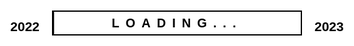 <!-- 

Welcome to GDB Online.
GDB online is an online compiler and debugger tool for C, C++, Python, Java, PHP, Ruby, Perl,
C#, OCaml, VB, Swift, Pascal, Fortran, Haskell, Objective-C, Assembly, HTML, CSS, JS, SQLite, Prolog.
Code, Compile, Run and Debug online from anywhere in world.

-->
</head>
<body>
<title>Happy New Year 2023</title>
<div class="loading">
  <h2>2022</h2>
  <div class="bar"></div>
  <h2>2023</h2>
</div>
<div class="center">
  <div><h2>Happy New Year</h2></div>
  <div></div>
  <div><h2>2023!</h2></div>
  <div></div>
</div>
<style>body {
  margin: 0;
  padding: 0;
  display: flex;
  justify-content: center;
  align-items: center;
  height: 100vh;
  overflow: hidden;
  font-family: sans-serif;
}
.center {
  position: relative;
  width: 400px;
}
.center div {
  position: relative;
  height: 100px;
  margin: -30px 0;
  z-index: 2;
  transform: skewY(-5deg);
  display: flex;
  align-items: center;
  justify-content: center;
}
.center div:nth-child(2),
.center div:nth-child(4) {
  transform: skewY(14.5deg);
  z-index: 1;
}
.center div:nth-child(4) {
  transform-origin: left;
  transform: skewY(25deg);
  top: -52px;
}
.center div:before {
  content: '';
  position: absolute;
  width: 100%;
  height: 100%;
}
.center div:nth-child(1):before,
.center div:nth-child(3):before {
  background: linear-gradient(-160deg, #ff0058, #673ab7);
  transform: scaleX(0);
}
.center div:nth-child(2):before,
.center div:nth-child(4):before {
  background: linear-gradient(-20deg, #ff0058, #38009c);
  transform: scaleX(0);
}
.center div:nth-child(1):before {
  animation: animate 1s linear forwards;
  transform-origin: right;
  animation-delay: 12s;
}
@keyframes animate {
  0% {
    transform: scaleX(0);
  }
  100% {
    transform: scaleX(1);
  }
}
.center div:nth-child(2):before {
  animation: animate 1s linear forwards;
  transform-origin: left;
  animation-delay: 13s;
}
@keyframes animate {
  0% {
    transform: scaleX(0);
  }
  100% {
    transform: scaleX(1);
  }
}
.center div:nth-child(3):before {
  animation: animate 1s linear forwards;
  transform-origin: right;
  animation-delay: 14s;
}
@keyframes animate {
  0% {
    transform: scaleX(0);
  }
  100% {
    transform: scaleX(1);
  }
}
.center div:nth-child(4):before {
  animation: animate 1s linear forwards;
  transform-origin: left;
  animation-delay: 15s;
  width: 60%;
  left: 0;
}
@keyframes animate {
  0% {
    transform: scaleX(0);
  }
  100% {
    transform: scaleX(1);
  }
}
.center div:nth-child(1):after,
.center div:nth-child(3):after {
  content: '';
  position: absolute;
  bottom: 0;
  left: 0;
  width: 100%;
  height: 50%;
  background: rgba(255, 255, 255, 0.2);
}
.center div h2 {
  position: relative;
  margin: 0;
  padding: 0;
  z-index: 10;
  color: #fff;
  opacity: 0;
}
.center div:nth-child(1) h2 {
  animation: fadeText 0.5s linear forwards;
  animation-delay: 13s;
  font-size: 40px;
}
.center div:nth-child(3) h2 {
  animation: fadeText 0.5s linear forwards;
  animation-delay: 15s;
  font-size: 90px;
  font-weight: 800;
}
@keyframes fadeText {
  0% {
   opacity: 0;
  }
  100% {
   opacity: 1;
  }
}
.loading {
  position: fixed;
  top: 0;
  left:0;
  width: 100%;
  height: 100%;
  background: #fff;
  display: flex;
  justify-content: center;
  align-items: center;
  z-index: 15;
  animation: fadeout 11s linear forwards;
}
@keyframes fadeout {
  0%, 91% {
    opacity: 1;
    visibility: visible;
  }
  100% {
    opacity: 0;
    visibility: hidden;
  }
}
.loading h2 {
  color: #000;
}
.loading .bar {
  position: relative;
  width: 400px;
  height: 40px;
  background: transparent;
  margin: 0 20px;
  border: 2px solid #000;
  box-sizing: border-box;
}
.loading .bar:before {
  content: '';
  position: absolute;
  top: 0;
  left: 0;
  width: 100%;
  height: 100%;
  background: #000;
  transform-origin: left;
  animation: animate 10s linear forwards;
}
.loading .bar:after {
  content: 'Loading...';
  position: absolute;
  top: 0;
  left: 0;
  width: 100%;
  height: 100%;
  font-weight: 800;
  text-transform: uppercase;
  letter-spacing: 10px;
  text-align: center;
  line-height: 36px;
  color: #fff;
  font-size: 20px;
  mix-blend-mode: difference;
}</style>
</body>
</html>
